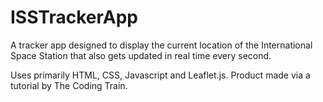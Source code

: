 # ISSTrackerApp

A tracker app designed to display the current location of the International Space Station that also gets updated in real time every second.

Uses primarily HTML, CSS, Javascript and Leaflet.js.
Product made via a tutorial by The Coding Train.